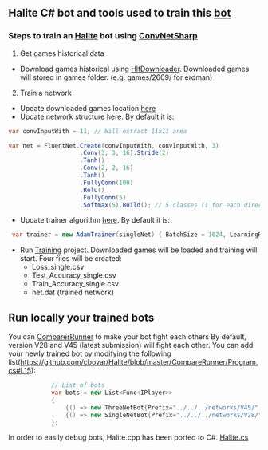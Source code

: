 ## Halite C# bot and tools used to train this [bot](https://halite.io/user.php?userID=2036)


### Steps to train an [Halite](https://halite.io/) bot using [ConvNetSharp](https://github.com/cbovar/ConvNetSharp)

1) Get games historical data

* Download games historical using [HltDownloader](https://github.com/cbovar/Halite/tree/master/HltDownloader). Downloaded games will stored in games folder. (e.g. games/2609/ for erdman)

2) Train a network
* Update downloaded games location [here](https://github.com/cbovar/Halite/blob/master/Training/FluentNetTraining.cs#L47)
* Update network structure [here](https://github.com/cbovar/Halite/blob/master/Training/FluentNetTraining.cs#L30). By default it is:

```c#
var convInputWith = 11; // Will extract 11x11 area

var net = FluentNet.Create(convInputWith, convInputWith, 3)
                    .Conv(3, 3, 16).Stride(2)
                    .Tanh()
                    .Conv(2, 2, 16)
                    .Tanh()
                    .FullyConn(100)
                    .Relu()
                    .FullyConn(5)
                    .Softmax(5).Build(); // 5 classes (1 for each direction)

```
* Update trainer algorithm [here](https://github.com/cbovar/Halite/blob/master/Training/FluentNetTraining.cs#L130). By default it is:
```c#
 var trainer = new AdamTrainer(singleNet) { BatchSize = 1024, LearningRate = 0.1, Beta1 = 0.9, Beta2 = 0.99, Eps = 1e-8 };
```
* Run [Training](https://github.com/cbovar/Halite/tree/master/Training) project. Downloaded games will be loaded and training will start. Four files will be created:
  * Loss_single.csv 
  * Test_Accuracy_single.csv
  * Train_Accuracy_single.csv
  * net.dat (trained network)

## Run locally your trained bots

You can [ComparerRunner](https://github.com/cbovar/Halite/tree/master/CompareRunner) to make your bot fight each others
By default, version V28 and V45 (latest submission) will fight each other. You can add your newly trained bot by modifying the following list(https://github.com/cbovar/Halite/blob/master/CompareRunner/Program.cs#L15):
```c#
            // List of bots
            var bots = new List<Func<IPlayer>>
            {
                {() => new ThreeNetBot{Prefix="../../../networks/V45/", Name = "V45"} },
                {() => new SingleNetBot{Prefix="../../../networks/V28/", Name = "V28"} },
            };
```

In order to easily debug bots, Halite.cpp has been ported to C#. [Halite.cs](https://github.com/cbovar/Halite/blob/master/Runner.Core/Halite.cs)
